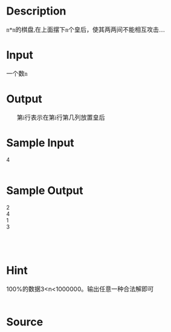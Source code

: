 
# Description

<div class="content"><p class="NOI0" style="margin: 0cm 0cm 0pt"><span style="font-size: medium"><font face="Times New Roman">n*n的棋盘,</font></span><span style="font-size: medium"><font face="Times New Roman">在上面摆下n个皇后，使其两两间不能相互攻击…</font></span></p>
<p></p></div>

# Input

<div class="content"><p class="NOI0" style="margin: 0cm 0cm 0pt"><span style="font-size: medium"><font face="Times New Roman">一个数n</font></span></p>
<p class="NOI" style="margin: 13pt 0cm; text-indent: 21pt"></p></div>

# Output

<div class="content"><p class="NOI" style="margin: 13pt 0cm; text-indent: 21pt"><span style="font-size: medium"><span style="font-weight: normal; font-family: 黑体; mso-ascii-font-family: &#39;Times New Roman&#39;; mso-bidi-font-size: 12.0pt; mso-bidi-font-weight: bold">第</span><span style="font-weight: normal; font-family: &#39;Times New Roman&#39;; mso-bidi-font-size: 12.0pt; mso-bidi-font-weight: bold; mso-hansi-font-family: Arial">i</span><span style="font-weight: normal; font-family: 黑体; mso-ascii-font-family: &#39;Times New Roman&#39;; mso-bidi-font-size: 12.0pt; mso-bidi-font-weight: bold">行表示在第</span><span style="font-weight: normal; font-family: &#39;Times New Roman&#39;; mso-bidi-font-size: 12.0pt; mso-bidi-font-weight: bold; mso-hansi-font-family: Arial">i</span><span style="font-weight: normal; font-family: 黑体; mso-ascii-font-family: &#39;Times New Roman&#39;; mso-bidi-font-size: 12.0pt; mso-bidi-font-weight: bold">行第几列放置皇后</span></span><span style="font-weight: normal; font-size: 11pt; font-family: &#39;Times New Roman&#39;; mso-bidi-font-size: 12.0pt; mso-bidi-font-weight: bold"><o:p></o:p></span></p>
<p class="NOI" style="margin: 13pt 0cm"></p></div>

# Sample Input

<div class="content"><span class="sampledata">4<br/>
<br/>
</span></div>

# Sample Output

<div class="content"><span class="sampledata">2<br/>
4<br/>
1<br/>
3<br/>
<br/>
 <br/>
<br/>
</span></div>

# Hint

<div class="content"><p></p><p><span style="font-size: medium">100%的数据3&lt;n&lt;1000000。输出任意一种合法解即可<br/><br/>
</span></p><p></p></div>

# Source

<div class="content"><p><a href="problemset.php?search="></a></p></div>

